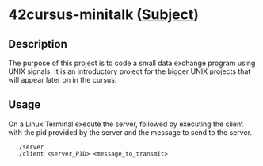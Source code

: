 # 42cursus-minitalk ([Subject](/.github/en.subject.pdf))

## Description
The purpose of this project is to code a small data exchange program using UNIX signals. It is an introductory project for the bigger UNIX projects that will appear later on in the cursus.

## Usage

On a Linux Terminal execute the server, followed by executing the client with the pid provided by the server and the message to send to the server.

```unix
  ./server
  ./client <server_PID> <message_to_transmit>
```
